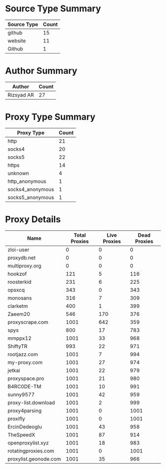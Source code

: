 # Source Type Summary

| Source Type | Count |
|-------------|-------|
| github | 15 |
| website | 11 |
| Github | 1 |


# Author Summary

| Author | Count |
|--------|-------|
| Rizsyad AR | 27 |


# Proxy Type Summary

| Proxy Type | Count |
|------------|-------|
| http | 21 |
| socks4 | 20 |
| socks5 | 22 |
| https | 14 |
| unknown | 4 |
| http_anonymous | 1 |
| socks4_anonymous | 1 |
| socks5_anonymous | 1 |


# Proxy Details

| Name | Total Proxies | Live Proxies | Dead Proxies |
|------|---------------|--------------|---------------|
| zloi-user | 0 | 0 | 0 |
| proxydb.net | 0 | 0 | 0 |
| multiproxy.org | 0 | 0 | 0 |
| hookzof | 121 | 5 | 116 |
| roosterkid | 231 | 6 | 225 |
| opsxcq | 343 | 0 | 343 |
| monosans | 316 | 7 | 309 |
| clarketm | 400 | 1 | 399 |
| Zaeem20 | 546 | 170 | 376 |
| proxyscrape.com | 1001 | 642 | 359 |
| spys | 800 | 17 | 783 |
| mmppx12 | 1001 | 33 | 968 |
| ShiftyTR | 993 | 22 | 971 |
| rootjazz.com | 1001 | 7 | 994 |
| my-proxy.com | 1001 | 27 | 974 |
| jetkai | 1001 | 22 | 979 |
| proxyspace.pro | 1001 | 21 | 980 |
| B4RC0DE-TM | 1001 | 10 | 991 |
| sunny9577 | 1001 | 42 | 959 |
| proxy-list.download | 1001 | 2 | 999 |
| proxy4parsing | 1001 | 0 | 1001 |
| proxifly | 1001 | 0 | 1001 |
| ErcinDedeoglu | 1001 | 43 | 958 |
| TheSpeedX | 1001 | 87 | 914 |
| openproxylist.xyz | 1001 | 18 | 983 |
| rotatingproxies.com | 1001 | 0 | 1001 |
| proxylist.geonode.com | 1001 | 35 | 966 |
